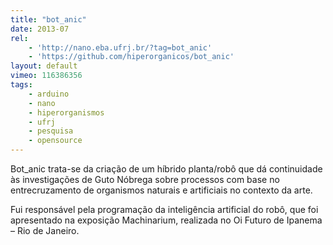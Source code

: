 ```yaml
---
title: "bot_anic"
date: 2013-07
rel:
	- 'http://nano.eba.ufrj.br/?tag=bot_anic'
	- 'https://github.com/hiperorganicos/bot_anic'
layout: default
vimeo: 116386356
tags:
	- arduino
	- nano
	- hiperorganismos
	- ufrj
	- pesquisa
	- opensource
---
```


Bot_anic trata-se da criação de um híbrido planta/robô que dá continuidade às investigações de Guto Nóbrega sobre processos com base no entrecruzamento de organismos naturais e artificiais no contexto da arte.

Fui responsável pela programação da inteligência artificial do robô, que foi apresentado na exposição Machinarium, realizada no Oi Futuro de Ipanema – Rio de Janeiro.